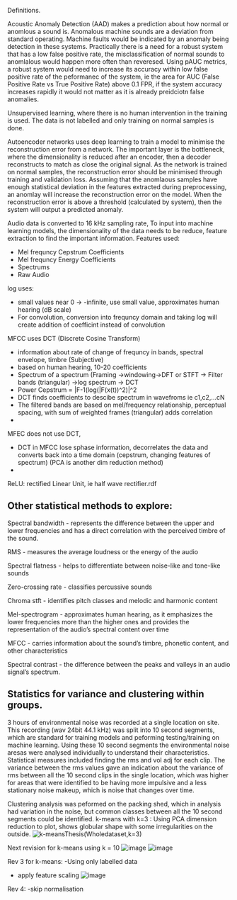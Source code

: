 Definitions. 

Acoustic Anomaly Detection (AAD) makes a prediction about how normal or anomlous a sound is. Anomalous machine sounds are a deviation from standard operating. 
Machine faults would be indicated by an anomaly being detection in these systems. 
Practically there is a need for a robust system that has a low false positive rate, the misclassification of normal sounds to anomlalous would happen more often than reveresed. 
Using pAUC metrics, a robust system would need to increase its accuracy within low false positive rate of the peformanec of the system, 
ie the area for AUC (False Positive Rate vs True Positive Rate) above 0.1 FPR, if the system accuracy increases rapidly it would not matter as it is already preidciotn false anomalies.



Unsupervised learning, where there is no human intervention in the training is used. The data is not labelled and only training on normal samples is done. 

Autoencoder networks uses deep learning to train a model to minimise the reconstruction error from a network. 
The important layer is the bottleneck, where the dimensionality is reduced after an encoder, then a decoder reconstructs to match as close the original signal.
As the network is trained on normal samples, the reconstruction error should be minimised through training and validation loss. 
Assuming that the anomlaous samples have enough statistical deviation in the features extracted during preprocessing, an anomlay will increase the reconstruction error on the model.
When the reconstruction error is above a threshold (calculated by system), then the system will output a predicted anomaly. 


Audio data is converted to 16 kHz sampling rate, 
To input into machine learning models, the dimensionality of the data needs to be reduce, 
feature extraction to find the important information. 
Features used: 
  - Mel frequncy Cepstrum Coefficients
  - Mel frequncy Energy Coefficients
  - Spectrums
  - Raw Audio

log uses: 
  - small values near 0 -> -infinite, use small value, approximates human hearing (dB scale)
  - For convolution, conversion into frequncy domain and taking log will create addition of coefficint instead of convolution
  


MFCC uses DCT (Discrete Cosine Transform)
  - information about rate of change of frequncy in bands, spectral envelope, timbre (Subjective)
  - based on human hearing, 10-20 coefficients
  - Spectrum of a spectrum (Framing ->windowing->DFT or STFT -> Filter bands (triangular) ->log spectrum -> DCT
  - Power Cepstrum = |F-1(log(|F(x(t))^2)|^2
  - DCT finds coefficients to descibe spectrum in wavefroms ie c1,c2,...cN
  - The filtered bands are based on mel/frequency relationship, perceptual spacing,  with sum of weighted frames (triangular) adds correlation
  - 

MFEC does not use DCT, 
  - DCT in MFCC lose sphase information, decorrelates the data and converts back into a time domain (cepstrum, changing features of spectrum) (PCA is another dim reduction method)
  - 

ReLU: rectified Linear Unit, ie half wave rectifier.rdf

## Other statistical methods to explore:


Spectral bandwidth - represents the difference between the upper and lower frequencies and has a direct correlation with the perceived timbre of the sound.

RMS - measures the average loudness or the energy of the audio

Spectral flatness - helps to differentiate between noise-like and tone-like sounds

Zero-crossing rate - classifies percussive sounds

Chroma stft - identifies pitch classes and melodic and harmonic content

Mel-spectrogram - approximates human hearing, as it emphasizes the lower frequencies more than the higher ones and provides the representation of the audio’s spectral content over time

MFCC - carries information about the sound’s timbre, phonetic content, and other characteristics

Spectral contrast - the difference between the peaks and valleys in an audio signal’s spectrum.




## Statistics for variance and clustering within groups. 

3 hours of environmental noise was recorded at a single location on site. This recording (wav 24bit 44.1 kHz) was split into 10 second segments, which are standard for training models and peforming testing/training on machine learning. Using these 10 second segments the environmental noise aresas were analysed individually to understand their characteristics. Statistical measures included finding the rms and vol adj for each clip. The variance between the rms values gave an indication about the variance of rms between all the 10 second clips in the single location, which was higher for areas that were identified to be having more impulsive and a less stationary noise makeup, which is noise that changes over time.

Clustering analysis was peformed on the packing shed, which in analysis had variation in the noise, but common classes between all the 10 second segments could be identified. 
k-means with k=3 : Using PCA dimension reduction to plot, shows globular shape with some irregularities on the outside. 
![k-meansThesis(Wholedataset,k=3)](https://github.com/user-attachments/assets/7aa7212b-a8cc-4ba5-8391-90f18e32912f)

Next revision for k-means using k = 10
![image](https://github.com/user-attachments/assets/614b49e8-8c8f-4839-8c01-dbac108f2707)
![image](https://github.com/user-attachments/assets/311ed58b-cd76-4a3b-912f-d4556e470c36)




Rev 3 for k-means:
  -Using only labelled data
  - apply feature scaling
![image](https://github.com/user-attachments/assets/0f1ba939-fb86-4c88-ad8e-388efcb059f7)


Rev 4:
  -skip normalisation

  




